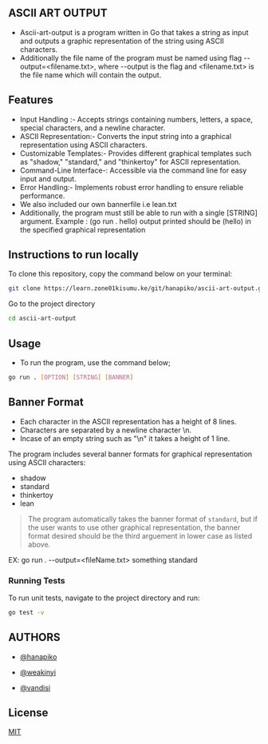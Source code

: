 ## ASCII ART OUTPUT
* Ascii-art-output is a program written in Go that takes a string as input and outputs a graphic representation of the string using ASCII characters.
* Additionally the file name of the program must be named using flag --output=<filename.txt>, where --output is the flag and <filename.txt> is the file name which will contain the output.

## Features ##
* Input Handling :-  Accepts strings containing numbers, letters, a space, special characters, and a newline character.
* ASCII Representation:- Converts the input string into a graphical representation using ASCII characters.
* Customizable Templates:- Provides different graphical templates such as "shadow," "standard," and "thinkertoy" for ASCII representation.
* Command-Line Interface-: Accessible via the command line for easy input and output.
* Error Handling:- Implements robust error handling to ensure reliable performance.
* We also included our own bannerfile i.e lean.txt
* Additionally, the program must still be able to run with a single [STRING] argument.  Example : (go run . hello) output printed should be (hello) in the specified graphical representation

## Instructions to run locally

To clone this repository, copy the command below on your terminal:

```bash
git clone https://learn.zone01kisumu.ke/git/hanapiko/ascii-art-output.git
```

Go to the project directory
```bash
cd ascii-art-output
```
## Usage
- To run the program, use the command below;
```bash
go run . [OPTION] [STRING] [BANNER]
```


## Banner Format
* Each character in the ASCII representation has a height of 8 lines.
* Characters are separated by a newline character \n.
* Incase of an empty string such as "\n" it takes a height of 1 line.

The program includes several banner formats for graphical representation using ASCII characters:

* shadow
* standard
* thinkertoy
* lean

>  The program automatically takes the banner format of `standard`, but if the user wants to use other graphical representation, the banner format desired should be the third arguement in lower case as listed above.


EX: go run . --output=<fileName.txt> something standard
### Running Tests
To run unit tests, navigate to the project directory and run:
```bash
go test -v
```

## AUTHORS
- [@hanapiko](https://learn.zone01kisumu.ke/git/hanapiko)

- [@weakinyi](https://learn.zone01kisumu.ke/git/weakinyi)

- [@vandisi](https://learn.zone01kisumu.ke/git/vandisi)

## License

[MIT](https://choosealicense.com/licenses/mit/)
